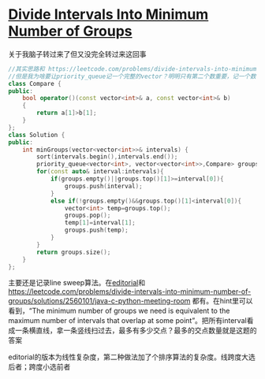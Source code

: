 # [Divide Intervals Into Minimum Number of Groups](https://leetcode.com/problems/divide-intervals-into-minimum-number-of-groups)

关于我脑子转过来了但又没完全转过来这回事
```c++
//其实思路和 https://leetcode.com/problems/divide-intervals-into-minimum-number-of-groups/solutions/2560020/min-heap 完全一样
//但是我为啥要让priority_queue记一个完整的vector？明明只有第二个数重要，记一个数不就完了吗？导致整体慢了很多
class Compare {
public:
    bool operator()(const vector<int>& a, const vector<int>& b)
    {
        return a[1]>b[1];
    }
};
class Solution {
public:
    int minGroups(vector<vector<int>>& intervals) {
        sort(intervals.begin(),intervals.end());
        priority_queue<vector<int>, vector<vector<int>>,Compare> groups;
        for(const auto& interval:intervals){
            if(groups.empty()||groups.top()[1]>=interval[0]){
                groups.push(interval);
            }
            else if(!groups.empty()&&groups.top()[1]<interval[0]){
                vector<int> temp=groups.top();
                groups.pop();
                temp[1]=interval[1];
                groups.push(temp);
            }
        }
        return groups.size();
    }
};
```
主要还是记录line sweep算法。在[editorial](https://leetcode.com/problems/divide-intervals-into-minimum-number-of-groups/editorial)和 https://leetcode.com/problems/divide-intervals-into-minimum-number-of-groups/solutions/2560101/java-c-python-meeting-room 都有。在hint里可以看到，“The minimum number of groups we need is equivalent to the maximum number of intervals that overlap at some point”。把所有interval看成一条横直线，拿一条竖线扫过去，最多有多少交点？最多的交点数量就是这题的答案

editorial的版本为线性复杂度，第二种做法加了个排序算法的复杂度。线跨度大选后者；跨度小选前者